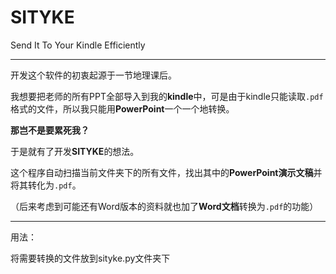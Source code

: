 # SITYKE
Send It To Your Kindle Efficiently

---

开发这个软件的初衷起源于一节地理课后。

我想要把老师的所有PPT全部导入到我的**kindle**中，可是由于kindle只能读取```.pdf```格式的文件，所以我只能用**PowerPoint**一个一个地转换。

**那岂不是要累死我？**

于是就有了开发**SITYKE**的想法。

这个程序自动扫描当前文件夹下的所有文件，找出其中的**PowerPoint演示文稿**并将其转化为```.pdf```。

（后来考虑到可能还有Word版本的资料就也加了**Word文档**转换为```.pdf```的功能）

---

用法：

将需要转换的文件放到sityke.py文件夹下